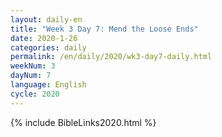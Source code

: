 ```yaml
---
layout: daily-en
title: "Week 3 Day 7: Mend the Loose Ends"
date: 2020-1-26 
categories: daily
permalink: /en/daily/2020/wk3-day7-daily.html
weekNum: 3
dayNum: 7
language: English
cycle: 2020
---
```

{% include BibleLinks2020.html %} 
